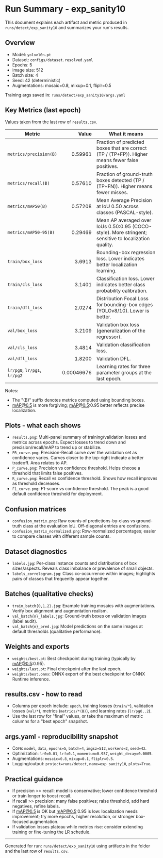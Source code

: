# Run Summary - exp_sanity10

This document explains each artifact and metric produced in `runs/detect/exp_sanity10` and summarizes your run's results.

## Overview

- Model: `yolov10n.pt`
- Dataset: `configs/dataset.resolved.yaml`
- Epochs: 5
- Image size: 512
- Batch size: 4
- Seed: 42 (deterministic)
- Augmentations: mosaic=0.8, mixup=0.1, fliplr=0.5

Training args saved in: `runs/detect/exp_sanity10/args.yaml`

## Key Metrics (last epoch)

Values taken from the last row of `results.csv`.

| Metric | Value | What it means |
|---|---:|---|
| `metrics/precision(B)` | 0.59961 | Fraction of predicted boxes that are correct (TP / (TP+FP)). Higher means fewer false positives. |
| `metrics/recall(B)` | 0.57610 | Fraction of ground-truth boxes detected (TP / (TP+FN)). Higher means fewer misses. |
| `metrics/mAP50(B)` | 0.57208 | Mean Average Precision at IoU 0.50 across classes (PASCAL-style). |
| `metrics/mAP50-95(B)` | 0.29469 | Mean AP averaged over IoUs 0.50:0.95 (COCO-style). More stringent; sensitive to localization quality. |
| `train/box_loss` | 3.6913 | Bounding-box regression loss. Lower indicates better localization learning. |
| `train/cls_loss` | 3.1401 | Classification loss. Lower indicates better class probability calibration. |
| `train/dfl_loss` | 2.0274 | Distribution Focal Loss for bounding-box edges (YOLOv8/10). Lower is better. |
| `val/box_loss` | 3.2109 | Validation box loss (generalization of the regressor). |
| `val/cls_loss` | 3.4814 | Validation classification loss. |
| `val/dfl_loss` | 1.8200 | Validation DFL. |
| `lr/pg0`, `lr/pg1`, `lr/pg2` | 0.00046676 | Learning rates for three parameter groups at the last epoch. |

Notes:
- The "(B)" suffix denotes metrics computed using bounding boxes.
- mAP@0.5 is more forgiving; mAP@0.5:0.95 better reflects precise localization.

## Plots - what each shows

- `results.png`: Multi-panel summary of training/validation losses and metrics across epochs. Expect losses to trend down and precision/recall/mAP to trend up or stabilize.
- `PR_curve.png`: Precision-Recall curve over the validation set as confidence varies. Curves closer to the top-right indicate a better tradeoff. Area relates to AP.
- `P_curve.png`: Precision vs confidence threshold. Helps choose a threshold that limits false positives.
- `R_curve.png`: Recall vs confidence threshold. Shows how recall improves as threshold decreases.
- `F1_curve.png`: F1-score vs confidence threshold. The peak is a good default confidence threshold for deployment.

## Confusion matrices

- `confusion_matrix.png`: Raw counts of predictions-by-class vs ground-truth class at the evaluation IoU. Off-diagonal entries are confusions.
- `confusion_matrix_normalized.png`: Row-normalized percentages; easier to compare classes with different sample counts.

## Dataset diagnostics

- `labels.jpg`: Per-class instance counts and distributions of box sizes/aspects. Reveals class imbalance or prevalence of small objects.
- `labels_correlogram.jpg`: Class co-occurrence within images; highlights pairs of classes that frequently appear together.

## Batches (qualitative checks)

- `train_batch{0,1,2}.jpg`: Example training mosaics with augmentations. Verify box alignment and augmentation realism.
- `val_batch{n}_labels.jpg`: Ground-truth boxes on validation images (label audit).
- `val_batch{n}_pred.jpg`: Model predictions on the same images at default thresholds (qualitative performance).

## Weights and exports

- `weights/best.pt`: Best checkpoint during training (typically by mAP@0.5:0.95).
- `weights/last.pt`: Final checkpoint after the last epoch.
- `weights/best.onnx`: ONNX export of the best checkpoint for ONNX Runtime inference.

## results.csv - how to read

- Columns per epoch include: `epoch`, training losses (`train/*`), validation losses (`val/*`), metrics (`metrics/*(B)`), and learning rates (`lr/pg0..2`).
- Use the last row for "final" values, or take the maximum of metric columns for a "best epoch" snapshot.

## args.yaml - reproducibility snapshot

- Core: `model`, `data`, `epochs=5`, `batch=4`, `imgsz=512`, `workers=2`, `seed=42`.
- Optimization: `lr0=0.01`, `lrf=0.1`, `momentum=0.937`, `weight_decay=0.0005`.
- Augmentations: `mosaic=0.8`, `mixup=0.1`, `fliplr=0.5`.
- Logging/output: `project=runs/detect`, `name=exp_sanity10`, `plots=True`.

## Practical guidance

- If precision >> recall: model is conservative; lower confidence threshold or train longer to boost recall.
- If recall >> precision: many false positives; raise threshold, add hard negatives, refine labels.
- If mAP@0.5 is OK but mAP@0.5:0.95 is low: localization needs improvement; try more epochs, higher resolution, or stronger box-focused augmentation.
- If validation losses plateau while metrics rise: consider extending training or fine-tuning the LR schedule.

---

Generated for run: `runs/detect/exp_sanity10` using artifacts in the folder and the last row of `results.csv`.

